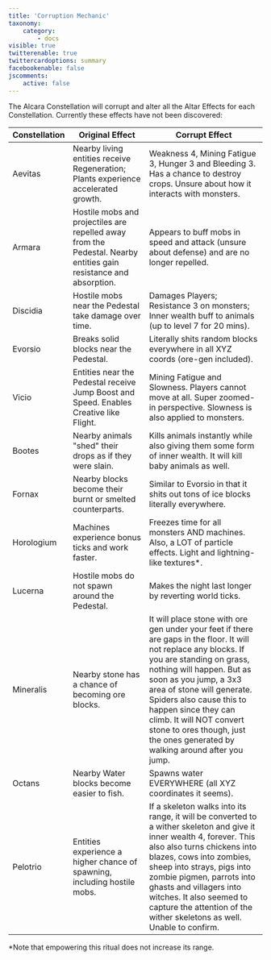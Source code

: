 ```yaml
---
title: 'Corruption Mechanic'
taxonomy:
    category:
        - docs
visible: true
twitterenable: true
twittercardoptions: summary
facebookenable: false
jscomments:
    active: false
---
```


The Alcara Constellation will corrupt and alter all the Altar Effects for each Constellation. Currently these effects have not been discovered:

|Constellation| Original Effect| Corrupt Effect|
|---|---|--|
|Aevitas|Nearby living entities receive Regeneration; Plants experience accelerated growth.| Weakness 4, Mining Fatigue 3, Hunger 3 and Bleeding 3. Has a chance to destroy crops. Unsure about how it interacts with monsters.|
|Armara|Hostile mobs and projectiles are repelled away from the Pedestal. Nearby entities gain resistance and absorption.|Appears to buff mobs in speed and attack (unsure about defense) and are no longer repelled.|
|Discidia|Hostile mobs near the Pedestal take damage over time.|Damages Players; Resistance 3 on monsters; Inner wealth buff to animals (up to level 7 for 20 mins).|
|Evorsio|Breaks solid blocks near the Pedestal.| Literally shits random blocks everywhere in all XYZ coords (ore-gen included).|
|Vicio|Entities near the Pedestal receive Jump Boost and Speed. Enables Creative like Flight.| Mining Fatigue and Slowness. Players cannot move at all. Super zoomed-in perspective. Slowness is also applied to monsters.|
|Bootes|Nearby animals "shed" their drops as if they were slain.|Kills animals instantly while also giving them some form of inner wealth. It will kill baby animals as well.|
|Fornax|Nearby blocks become their burnt or smelted counterparts.|Similar to Evorsio in that it shits out tons of ice blocks literally everywhere.|
|Horologium|Machines experience bonus ticks and work faster.|Freezes time for all monsters AND machines. Also, a LOT of particle effects. Light and lightning-like textures*.|
|Lucerna|Hostile mobs do not spawn around the Pedestal.|Makes the night last longer by reverting world ticks.|
|Mineralis|Nearby stone has a chance of becoming ore blocks.| It will place stone with ore gen under your feet if there are gaps in the floor. It will not replace any blocks. If you are standing on grass, nothing will happen. But as soon as you jump, a 3x3 area of stone will generate. Spiders also cause this to happen since they can climb. It will NOT convert stone to ores though, just the ones generated by walking around after you jump.|
|Octans|Nearby Water blocks become easier to fish.|Spawns water EVERYWHERE (all XYZ coordinates it seems).|
|Pelotrio|Entities experience a higher chance of spawning, including hostile mobs.|If a skeleton walks into its range, it will be converted to a wither skeleton and give it inner wealth 4, forever. This also also turns chickens into blazes, cows into zombies, sheep into strays, pigs into zombie pigmen, parrots into ghasts and villagers into witches. It also seemed to capture the attention of the wither skeletons as well. Unable to confirm.|


*Note that empowering this ritual does not increase its range.
